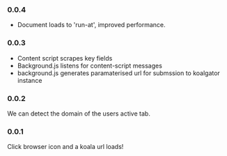 
### 0.0.4

* Document loads to 'run-at', improved performance.

### 0.0.3

* Content script scrapes key fields
* Background.js listens for content-script messages
* background.js generates paramaterised url for submssion to koalgator instance

### 0.0.2

We can detect the domain of the users active tab.

### 0.0.1

Click browser icon and a koala url loads!


